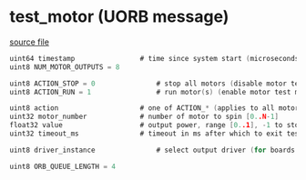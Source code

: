 # test_motor (UORB message)



[source file](https://github.com/PX4/PX4-Autopilot/blob/release/1.13/msg/test_motor.msg)

```c
uint64 timestamp				# time since system start (microseconds)
uint8 NUM_MOTOR_OUTPUTS = 8

uint8 ACTION_STOP = 0				# stop all motors (disable motor test mode)
uint8 ACTION_RUN = 1				# run motor(s) (enable motor test mode)

uint8 action					# one of ACTION_* (applies to all motors)
uint32 motor_number				# number of motor to spin [0..N-1]
float32 value					# output power, range [0..1], -1 to stop individual motor
uint32 timeout_ms				# timeout in ms after which to exit test mode (if 0, do not time out)

uint8 driver_instance				# select output driver (for boards with multiple outputs, like IO+FMU)

uint8 ORB_QUEUE_LENGTH = 4

```
